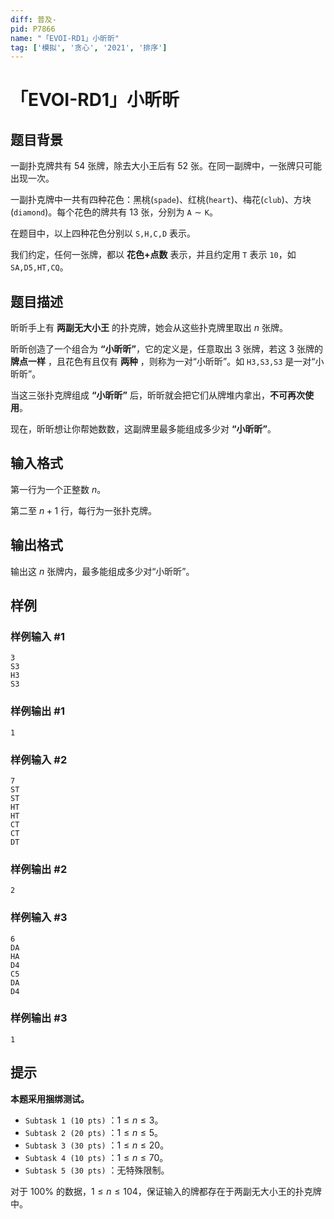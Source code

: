 ```yaml
---
diff: 普及-
pid: P7866
name: "「EVOI-RD1」小昕昕"
tag: ['模拟', '贪心', '2021', '排序']
---
```

# 「EVOI-RD1」小昕昕
## 题目背景

一副扑克牌共有 $54$ 张牌，除去大小王后有 $52$ 张。在同一副牌中，一张牌只可能出现一次。

一副扑克牌中一共有四种花色：黑桃($\texttt{spade}$)、红桃($\texttt{heart}$)、梅花($\texttt{club}$)、方块($\texttt{diamond}$)。每个花色的牌共有 $13$ 张，分别为 $\texttt{A} \sim \texttt{K}$。

在题目中，以上四种花色分别以 $\texttt{S,H,C,D}$ 表示。

我们约定，任何一张牌，都以 **花色+点数** 表示，并且约定用 $\texttt{T}$ 表示 $\texttt{10}$，如 $\texttt{SA,D5,HT,CQ}$。
## 题目描述

昕昕手上有 **两副无大小王** 的扑克牌，她会从这些扑克牌里取出 $n$ 张牌。

昕昕创造了一个组合为 **“小昕昕”**，它的定义是，任意取出 $3$ 张牌，若这 $3$ 张牌的 **牌点一样** ，且花色有且仅有 **两种** ，则称为一对“小昕昕”。如 $\texttt{H3,S3,S3}$ 是一对“小昕昕”。

当这三张扑克牌组成 **“小昕昕”** 后，昕昕就会把它们从牌堆内拿出，**不可再次使用**。

现在，昕昕想让你帮她数数，这副牌里最多能组成多少对 **“小昕昕”**。
## 输入格式

第一行为一个正整数 $n$。

第二至 $n+1$ 行，每行为一张扑克牌。
## 输出格式

输出这 $n$ 张牌内，最多能组成多少对“小昕昕”。
## 样例

### 样例输入 #1
```
3
S3
H3
S3
```
### 样例输出 #1
```
1
```
### 样例输入 #2
```
7
ST
ST
HT
HT
CT
CT
DT
```
### 样例输出 #2
```
2
```
### 样例输入 #3
```
6
DA
HA
D4
C5
DA
D4
```
### 样例输出 #3
```
1
```
## 提示

**本题采用捆绑测试。**

+ $\texttt{Subtask 1 (10 pts)}$ ：$1 \le n \le 3$。
+ $\texttt{Subtask 2 (20 pts)}$ ：$1 \le n \le 5$。
+ $\texttt{Subtask 3 (30 pts)}$ ：$1 \le n \le 20$。
+ $\texttt{Subtask 4 (10 pts)}$ ：$1 \le n \le 70$。
+ $\texttt{Subtask 5 (30 pts)}$ ：无特殊限制。

对于 $100\%$ 的数据，$1 \le n \le 104$，保证输入的牌都存在于两副无大小王的扑克牌中。

